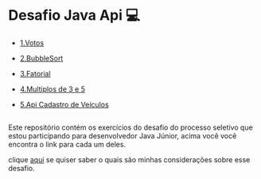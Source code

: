 # Desafio Java Api :computer:

- [1.Votos](https://github.com/RodrigoSouzaDev/Desafio-JavaApi/tree/main/1%20-%20Votos)

- [2.BubbleSort]()

- [3.Fatorial]()
- [4.Multiplos de 3 e 5]()
- [5.Api Cadastro de Veículos]()

## 

Este repositório contém os exercícios do desafio do processo seletivo que estou participando para desenvolvedor Java Júnior, acima você você encontra o link para cada um deles. 

clique [aqui]() se quiser saber o quais são minhas considerações sobre esse desafio.